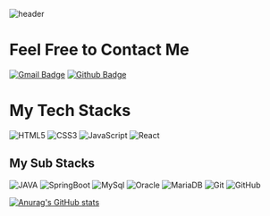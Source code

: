 ![header](https://capsule-render.vercel.app/api?type=wave&color=auto&height=300&section=header&text=Hi%20Jun%60s%20Git&fontSize=90)

# Feel Free to Contact Me
[![Gmail Badge](https://img.shields.io/badge/Gmail-d14836?style=flat-square&logo=Gmail&logoColor=white&link=mailto:zosksldhs@gmail.com)](mailto:zosksldhs@gmail.com) [![Github Badge](https://img.shields.io/badge/Github-d14836?style=flat-square&logo=Github&logoColor=white&link=https://github.com/LSJ0706)](https://github.com/LSJ0706)

# My Tech Stacks
![HTML5](https://img.shields.io/badge/HTML5-E34F26?style=for-the-badge&logo=HTML5&logoColor=white) ![CSS3](https://img.shields.io/badge/CSS3-1572B6?style=for-the-badge&logo=CSS3&logoColor=white) ![JavaScript](https://img.shields.io/badge/JavaScript-F7DF1E?style=for-the-badge&logo=JavaScript&logoColor=white) ![React](https://img.shields.io/badge/React-61DAFB?style=for-the-badge&logo=React&logoColor=white)

## My Sub Stacks 
![JAVA](https://img.shields.io/badge/Java-007396?style=flat-square&logo=OpenJDK&logoColor=black) ![SpringBoot](https://img.shields.io/badge/Spring%20Boot-6DB33F?style=flat-square&logo=SpringBoot&logoColor=white) ![MySql](https://img.shields.io/badge/MySQL-4479A1?style=flat-square&logo=MySQL&logoColor=white) ![Oracle](https://img.shields.io/badge/Oracle-F80000?style=flat-square&logo=Oracle&logoColor=white) ![MariaDB](https://img.shields.io/badge/MariaDB-003545?style=flat-square&logo=MariaDB&logoColor=white) ![Git](https://img.shields.io/badge/Git-F05032?style=flat-square&logo=Git&logoColor=white) ![GitHub](https://img.shields.io/badge/GitHub-181717?style=flat-square&logo=GitHub&logoColor=white)


[![Anurag's GitHub stats](https://github-readme-stats.vercel.app/api?username=LSJ0706)](https://github.com/LSJ0706/github-readme-stats)
